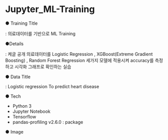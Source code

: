 # Jupyter_ML-Training

● Training Title

: 의료데이터를 기반으로  ML Training

●Details

: 케글 공개 의료데이터를 Logistic Regression , XGBoost(Extreme Gradient Boosting) , Random Forest Regression 세가지 모델에 적용시켜 accuracy를 측정하고 시각화 그래프로 확인하는 실습

● Data Title

: Logistic regression To predict heart disease

● Tech

- Python 3
- Jupyter Notebook
- Tensorflow
- pandas-profiling v2.6.0 : package

● Image

